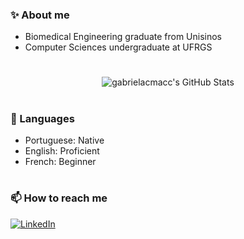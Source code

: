 ### ✨ About me

- Biomedical Engineering graduate from Unisinos
- Computer Sciences undergraduate at UFRGS

<h1></h1>

<div align=center>
  <img src="https://github-readme-stats.vercel.app/api/top-langs/?username=gabrielacmacc&theme=transparent&show_icons=true&hide_border=true&hide_title=true&layout=compact" alt="gabrielacmacc's GitHub Stats" />
</div>

<!-- <div align=center>
   <img src="https://github-readme-stats.vercel.app/api?username=gabrielacmacc&theme=transparent&show_icons=true&hide_border=true&hide_title=true&count_private=true" alt="gabrielacmacc's GitHub Stats" /> 
</div> -->

<h1></h1>

### 💬 Languages

- Portuguese: Native
- English: Proficient
- French: Beginner

<h1></h1>

### 📫 How to reach me

[![LinkedIn](https://img.shields.io/badge/LinkedIn-Gabriela%20Copetti-yellow)](https://www.linkedin.com/in/gabrielacopetti/)

<!--
**gabrielacmacc/gabrielacmacc** is a ✨ _special_ ✨ repository because its `README.md` (this file) appears on your GitHub profile.

Here are some ideas to get you started:

- 🔭 I’m currently working on ...
- 🌱 I’m currently learning ...
- 👯 I’m looking to collaborate on ...
- 🤔 I’m looking for help with ...
- 💬 Ask me about ...
- 📫 How to reach me: ...
- 😄 Pronouns: ...
- ⚡ Fun fact: ...
-->
